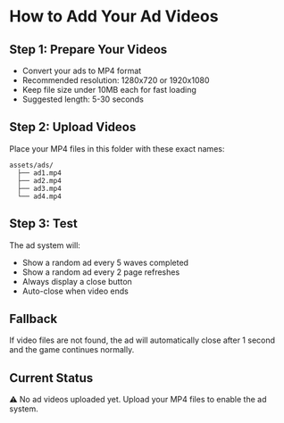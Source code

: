 # How to Add Your Ad Videos

## Step 1: Prepare Your Videos

- Convert your ads to MP4 format
- Recommended resolution: 1280x720 or 1920x1080
- Keep file size under 10MB each for fast loading
- Suggested length: 5-30 seconds

## Step 2: Upload Videos

Place your MP4 files in this folder with these exact names:

```
assets/ads/
  ├── ad1.mp4
  ├── ad2.mp4
  ├── ad3.mp4
  └── ad4.mp4
```

## Step 3: Test

The ad system will:

- Show a random ad every 5 waves completed
- Show a random ad every 2 page refreshes
- Always display a close button
- Auto-close when video ends

## Fallback

If video files are not found, the ad will automatically close after 1 second and the game continues normally.

## Current Status

⚠️ No ad videos uploaded yet. Upload your MP4 files to enable the ad system.
